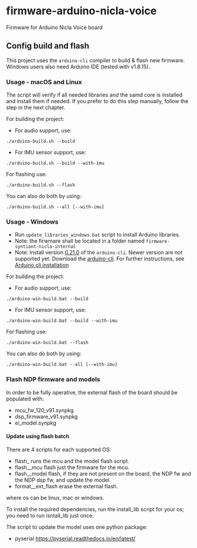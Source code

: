 # firmware-arduino-nicla-voice
Firmware for Arduino Nicla Voice board

## Config build and flash

This project uses the `arduino-cli` compiler to build & flash new firmware. Windows users also need Arduino IDE (tested with v1.8.15).

### Usage - macOS and Linux

The script will verify if all needed libraries and the samd core is installed and install them if needed. If you prefer to do this 
step manually, follow the step in the next chapter.

For building the project:

* For audio support, use:
```
./arduino-build.sh --build
```

* For IMU sensor support, use:
```
./arduino-build.sh --build --with-imu
```

For flashing use:

```
./arduino-build.sh --flash
```


You can also do both by using:
```
./arduino-build.sh --all [--with-imu]
```

### Usage - Windows

* Run `update_libraries_windows.bat` script to install Arduino libraries.
* Note: the firwmare shall be located in a folder named `firmware-syntiant-nicla-internal`
* Note: Install version [0.21.0](https://github.com/arduino/arduino-cli/releases/tag/0.21.0) of the `arduino-cli`. Newer version are not supported yet. Download the [arduino-cli](https://github.com/arduino/arduino-cli/releases/download/0.21.0/arduino-cli_0.21.0_Windows_64bit.zip). For further instructions, see [Arduino cli installation](https://arduino.github.io/arduino-cli/0.21/installation/#download)

For building the project:

* For audio support, use:
```
./arduino-win-build.bat --build
```

* For IMU sensor support, use:
```
./arduino-win-build.bat --build --with-imu
```


For flashing use:

```
./arduino-win-build.bat --flash
```


You can also do both by using:
```
./arduino-win-build.bat --all [--with-imu]
```


### Flash NDP firmware and models

In order to be fully operative, the external flash of the board should be populated with:
- mcu_fw_120_v91.synpkg
- dsp_firmware_v91.synpkg
- ei_model.synpkg

#### Update using flash batch

There are 4 scripts for each supported OS:
- flash_<os> runs the mcu and the model flash script.
- flash_<os>_mcu flash just the firmware for the mcu.
- flash_<os>_model flash, if they are not present on the board, the NDP fw and the NDP dsp fw, and update the model.
- format_<os>_ext_flash erase the external flash.

where os can be linux, mac or windows.

To install the required dependencies, run the install_lib script for your os; you need to run isntall_lib just once.

The script to update the model uses one python package:
- pyserial https://pyserial.readthedocs.io/en/latest/
